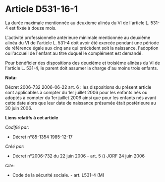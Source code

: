 # Article D531-16-1

La durée maximale mentionnée au deuxième alinéa du VI de l'article L. 531-4 est fixée à douze mois.

L'activité professionnelle antérieure minimale mentionnée au deuxième alinéa du VI de l'article L. 531-4 doit avoir été
exercée pendant une période de référence égale aux cinq ans qui précèdent soit la naissance, l'adoption ou l'accueil de
l'enfant au titre duquel le complément est demandé.

Pour bénéficier des dispositions des deuxième et troisième alinéas du VI de l'article L. 531-4, le parent doit assumer la
charge d'au moins trois enfants.

**Nota:**

Décret 2006-732 2006-06-22 art. 6 : les dispositions du présent article sont applicables à compter du 1er juillet 2006 pour
les enfants nés ou adoptés à compter du 1er juillet 2006 ainsi que pour les enfants nés avant cette date alors que leur date
de naissance présumée était postérieure au 30 juin 2006.

**Liens relatifs à cet article**

_Codifié par_:

  - Décret n°85-1354 1985-12-17

_Créé par_:

  - Décret n°2006-732 du 22 juin 2006 - art. 5 () JORF 24 juin 2006

_Cite_:

  - Code de la sécurité sociale. - art. L531-4 (M)
